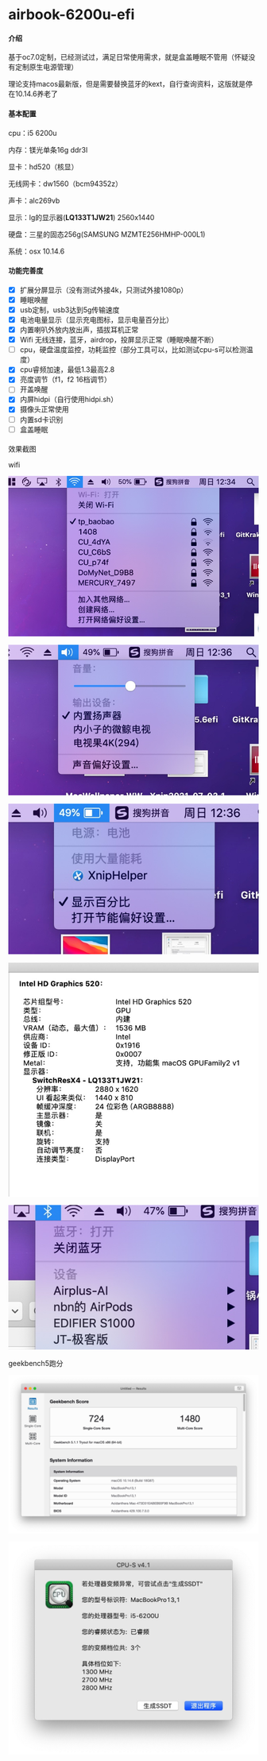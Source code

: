 

# airbook-6200u-efi

#### 介绍
基于oc7.0定制，已经测试过，满足日常使用需求，就是盒盖睡眠不管用（怀疑没有定制原生电源管理）

理论支持macos最新版，但是需要替换蓝牙的kext，自行查询资料，这版就是停在10.14.6养老了

#### 基本配置

cpu：i5 6200u

内存：镁光单条16g ddr3l

显卡：hd520（核显）

无线网卡：dw1560（bcm94352z）

声卡：alc269vb

显示：lg的显示器(**LQ133T1JW21**) 2560x1440

硬盘：三星的固态256g(SAMSUNG MZMTE256HMHP-000L1)

系统：osx 10.14.6

#### 功能完善度

- [x] 扩展分屏显示（没有测试外接4k，只测试外接1080p）
- [x] 睡眠唤醒
- [x] usb定制，usb3达到5g传输速度
- [x] 电池电量显示（显示充电图标，显示电量百分比）
- [x] 内置喇叭外放内放出声，插拔耳机正常
- [x] Wifi 无线连接，蓝牙，airdrop，投屏显示正常（睡眠唤醒不断）
- [ ] cpu，硬盘温度监控，功耗监控（部分工具可以，比如测试cpu-s可以检测温度）
- [x] cpu睿频加速，最低1.3最高2.8
- [x] 亮度调节（f1，f2   16档调节）
- [ ] 开盖唤醒
- [x] 内屏hidpi（自行使用hidpi.sh）
- [x] 摄像头正常使用
- [ ] 内置sd卡识别
- [ ] 盒盖睡眠

#### 

效果截图

wifi

![](./assets/1.jpg)

![](./assets/2.jpg)

![](./assets/3.jpg)



![](./assets/4.jpg)



![](./assets/5.jpg)



geekbench5跑分

![](./assets/6.jpg)

![](./assets/7.jpg)

